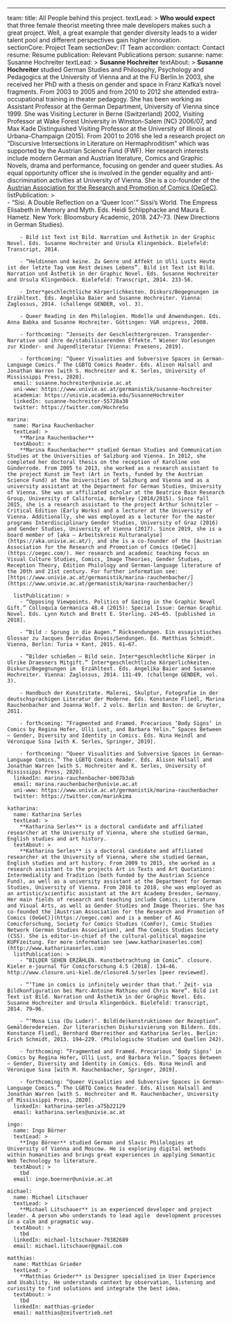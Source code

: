 ---
team:
  title: All People behind this project.
  textLead: >
    **Who would expect** that three female theorist meeting three male developers makes such a great project. Well, a great example that gender diversity leads to a wider talent pool and different perspectives gain higher innovation.  
  sectionCore: Project Team
  sectionDev: IT Team
  accordion:
    contact: Contact
    resume: Resume
    publication: Relevant Publications
  person:
    susanne:
      name: Susanne Hochreiter
      textLead: >
        **Susanne Hochreiter**
      textAbout: >
        **Susanne Hochreiter** studied German Studies and Philosophy, Psychology and Pedagogics at the University of Vienna and at the FU Berlin.In 2003, she received her PhD with a thesis on gender and space in Franz Kafka’s novel fragments. From 2003 to 2005 and from 2010 to 2012 she attended extra-occupational training in theater pedagogy. She has been working as Assistant Professor at the German Department, University of Vienna since 1999. She was Visiting Lecturer in Berne (Switzerland) 2002, Visiting Professor at Wake Forest University in Winston-Salem (NC) 2006/07, and Max Kade Distinguished Visiting Professor at the University of Illinois at Urbana-Champaign (2015). From 2001 to 2016 she led a research project on “Discursive Intersections in Literature on Hermaphroditism” which was supported by the Austrian Science Fund (FWF). Her research interests include modern German and Austrian literature, Comics and Graphic Novels, drama and performance, focusing on gender and queer studies. As equal opportunity officer she is involved in the gender equality and anti-discrimination activities at University of Vienna. She is a co-founder of the [Austrian Association for the Research and Promotion of Comics (OeGeC)](https://oegec.com/).
      listPublication: >   
        - “Sisi. A Double Reflection on a ‘Queer Icon’.” Sissi’s World. The Empress Elisabeth in Memory and Myth. Eds. Heidi Schlipphacke and Maura E. Hametz. New York: Bloomsbury Academic, 2018. 247–73. (New Directions in German Studies).
        
        - Bild ist Text ist Bild. Narration und Ästhetik in der Graphic Novel. Eds. Susanne Hochreiter and Ursula Klingenböck. Bielefeld: Transcript, 2014.
        
        - “Heldinnen und keine. Zu Genre und Affekt in Ulli Lusts Heute ist der letzte Tag vom Rest deines Lebens”. Bild ist Text ist Bild. Narration und Ästhetik in der Graphic Novel. Eds. Susanne Hochreiter and Ursula Klingenböck. Bielefeld: Transcript, 2014. 233-56.
        
        - Inter*geschlechtliche Körperlichkeiten. Diskurs/Begegnungen im  Erzähltext. Eds. Angelika Baier and Susanne Hochreiter. Vienna: Zaglossus, 2014. (challenge GENDER, vol. 3).
        
        - Queer Reading in den Philologien. Modelle und Anwendungen. Eds. Anna Babka and Susanne Hochreiter. Göttingen: V&R unipress, 2008.
        
        - forthcoming: “Jenseits der Geschlechtergrenzen. Transgender-Narrative und ihre de/stabilisierenden Effekte.” Wiener Vorlesungen zur Kinder- und Jugendliteratur [Vienna: Praesens, 2019].
        
        - forthcoming: “Queer Visualities and Subversive Spaces in German-Language Comics.” The LGBTQ Comics Reader. Eds. Alison Halsall and Jonathan Warren [with S. Hochreiter and K. Serles, University of Mississippi Press, 2020].        
      email: susanne.hochreiter@univie.ac.at
      uni-www: https://www.univie.ac.at/germanistik/susanne-hochreiter
      academia: https://univie.academia.edu/SusanneHochreiter
      linkedIn: susanne-hochreiter-55728a38
      twitter: https://twitter.com/HochreSu

    marina:
      name: Marina Rauchenbacher
      textLead: >
        **Marina Rauchenbacher**
      textAbout: >
        **Marina Rauchenbacher** studied German Studies and Communication Studies at the Universities of Salzburg and Vienna. In 2012, she completed her doctoral thesis on the reception of Karoline von Günderrode. From 2005 to 2013, she worked as a research assistant to the project Kunst im Text (Art in Texts, funded by the Austrian Science Fund) at the Universities of Salzburg and Vienna and as a university assistant at the Department for German Studies, University of Vienna. She was an affiliated scholar at the Beatrice Bain Research Group, University of California, Berkeley (2014/2015). Since fall 2015, she is a research assistant to the project Arthur Schnitzler – Critical Edition (Early Works) and a lecturer at the University of Vienna. Additionally, she was employed as a lecturer for the master programs Interdisciplinary Gender Studies, University of Graz (2016) and Gender Studies, University of Vienna (2017). Since 2019, she is a board member of [aka – Arbeitskreis Kulturanalyse](https://aka.univie.ac.at/), and she is a co-founder of the [Austrian Association for the Research and Promotion of Comics (OeGeC)](https://oegec.com/). Her research and academic teaching focus on Visual Culture Studies, Comics, Image Theories, Gender Studies, Reception Theory, Edition Philology and German-language literature of the 20th and 21st century. For further information see: [https://www.univie.ac.at/germanistik/marina-rauchenbacher/](https://www.univie.ac.at/germanistik/marina-rauchenbacher/)

      listPublication: >
        - “Opposing Viewpoints. Politics of Gazing in the Graphic Novel Gift.” Colloquia Germanica 48.4 (2015): Special Issue: German Graphic Novel. Eds. Lynn Kutch and Brett E. Sterling. 245–65. [published in 2018].
        
        - “Bild : Sprung in die Augen.” Rücksendungen. Ein essayistisches Glossar zu Jacques Derridas Envois/Sendungen. Ed. Matthias Schmidt. Vienna, Berlin: Turia + Kant, 2015. 61–67.
        
        - “Bilder schießen – Bild sein. Inter*geschlechtliche Körper in Ulrike Draesners Mitgift.” Inter*geschlechtliche Körperlichkeiten. Diskurs/Begegnungen im  Erzähltext. Eds. Angelika Baier and Susanne Hochreiter. Vienna: Zaglossus, 2014. 131-49. (challenge GENDER, vol. 3).
        
        - Handbuch der Kunstzitate. Malerei, Skulptur, Fotografie in der deutschsprachigen Literatur der Moderne. Eds. Konstanze Fliedl, Marina Rauchenbacher and Joanna Wolf. 2 vols. Berlin and Boston: de Gruyter, 2011.
        
        - forthcoming: “Fragmented and Framed. Precarious ‘Body Signs’ in Comics by Regina Hofer, Ulli Lust, and Barbara Yelin.” Spaces Between – Gender, Diversity and Identity in Comics. Eds. Nina Heindl and Véronique Sina [with K. Serles, Springer, 2019].
        
        - forthcoming: “Queer Visualities and Subversive Spaces in German-Language Comics.” The LGBTQ Comics Reader. Eds. Alison Halsall and Jonathan Warren [with S. Hochreiter and K. Serles, University of Mississippi Press, 2020].
      linkedIn: marina-rauchenbacher-b007b3ab
      email: marina.rauchenbacher@univie.ac.at
      uni-www: https://www.univie.ac.at/germanistik/marina-rauchenbacher
      twitter: https://twitter.com/marinkima

    katharina:
      name: Katharina Serles
      textLead: >
        **Katharina Serles** is a doctoral candidate and affiliated researcher at the University of Vienna, where she studied German, English studies and art history.
      textAbout: >
        **Katharina Serles** is a doctoral candidate and affiliated researcher at the University of Vienna, where she studied German, English studies and art history. From 2009 to 2015, she worked as a research assistant to the projects Art in Texts and Art Quotations: Intermediality and Tradition (both funded by the Austrian Science Fund), as well as a university assistant at the Department for German Studies, University of Vienna. From 2016 to 2018, she was employed as an artistic/scientific assistant at the Art Academy Dresden, Germany. Her main fields of research and teaching include Comics, Literature and Visual Arts, as well as Gender Studies and Image Theories. She has co-founded the [Austrian Association for the Research and Promotion of Comics (OeGeC)](https://oegec.com) and is a member of AG Comicforschung, Society for Comics Studies (ComFor), Comic Studies Network (German Studies Association), and The Comics Studies Society (CSS). She is editor-in-chief of the cultural-political magazine KUPFzeitung. For more information see [www.katharinaserles.com](http://www.katharinaserles.com)
      listPublication: >
        - “BILDER SEHEN ERZÄHLEN. Kunstbetrachtung im Comic”. closure. Kieler e-journal für Comicforschung 4.5 (2018). 134–46. http://www.closure.uni-kiel.de/closure4.5/serles [peer reviewed]. 
        
        - “‘Time in comics is infinitely weirder than that.’ Zeit- via Bildkonfiguration bei Marc-Antoine Mathieu und Chris Ware”. Bild ist Text ist Bild. Narration und Ästhetik in der Graphic Novel. Eds. Susanne Hochreiter and Ursula Klingenböck. Bielefeld: transcript, 2014. 79–96. 
        
        - “‘Mona Lisa (Du Luder)’. Bild(de)konstruktionen der Rezeption”. Gemälderedereien. Zur literarischen Diskursivierung von Bildern. Eds. Konstanze Fliedl, Bernhard Oberreither and Katharina Serles. Berlin: Erich Schmidt, 2013. 194–229. (Philologische Studien und Quellen 242).
        
        - forthcoming: “Fragmented and Framed. Precarious ‘Body Signs’ in Comics by Regina Hofer, Ulli Lust, and Barbara Yelin.” Spaces Between – Gender, Diversity and Identity in Comics. Eds. Nina Heindl and Véronique Sina [with M. Rauchenbacher, Springer, 2019].
        
        - forthcoming: “Queer Visualities and Subversive Spaces in German-Language Comics.” The LGBTQ Comics Reader. Eds. Alison Halsall and Jonathan Warren [with S. Hochreiter and M. Rauchenbacher, University of Mississippi Press, 2020].
      linkedIn: katharina-serles-a75b22129
      email: katharina.serles@univie.ac.at

    ingo:
      name: Ingo Börner
      textLead: >
        **Ingo Börner** studied German and Slavic Philologies at University of Vienna and Moscow. He is exploring digital methods within humanities and brings great experiences in applying Semantic Web Technology to literature.
      textAbout: >
        tbd
      email: ingo.boerner@univie.ac.at

    michael:
      name: Michael Litschauer
      textLead: >
        **Michael Litschauer** is an experienced developer and project leader. A person who understands to lead agile  development processes in a calm and pragmatic way.
      textAbout: >
        tbd
      linkedIn: michael-litschauer-79382689
      email: michael.litschauer@gmail.com

    matthias:
      name: Matthias Grieder
      textLead: >
        **Matthias Grieder** is Designer specialised in User Experience and Usability. He understands context by observation, listening and curiosity to find solutions and integrate the best idea.
      textAbout: >
        tbd
      linkedIn: matthias-grieder
      email: matthias@zeitvertrieb.net

